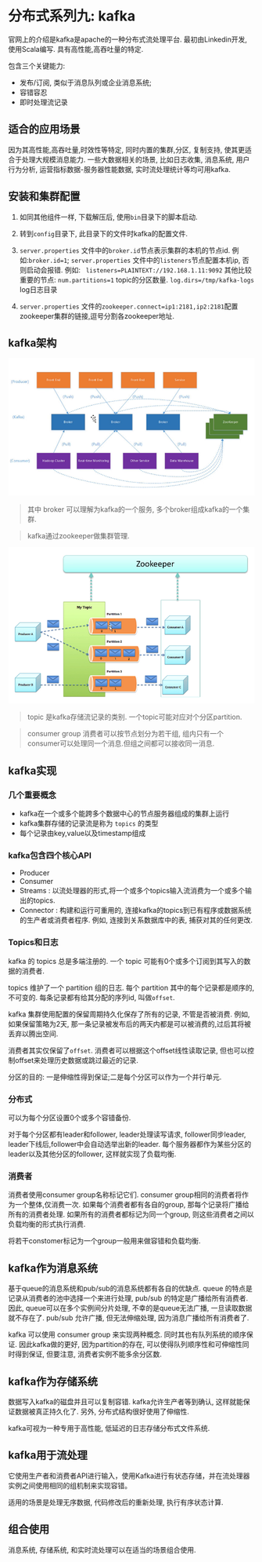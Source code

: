 # 分布式系列九: kafka

官网上的介绍是kafka是apache的一种分布式流处理平台. 最初由Linkedin开发, 使用Scala编写. 具有高性能,高吞吐量的特定.

包含三个关键能力:

* 发布/订阅, 类似于消息队列或企业消息系统;
* 容错容忍
* 即时处理流记录

 ## 适合的应用场景

 因为其高性能,高吞吐量,时效性等特定, 同时内置的集群,分区, 复制支持, 使其更适合于处理大规模消息能力. 一些大数据相关的场景, 比如日志收集, 消息系统, 用户行为分析, 运营指标数据-服务器性能数据, 实时流处理统计等均可用kafka. 


## 安装和集群配置

1. 如同其他组件一样, 下载解压后, 使用`bin`目录下的脚本启动.

2. 转到`config`目录下, 此目录下的文件时kafka的配置文件. 

3. `server.properties` 文件中的`broker.id`节点表示集群的本机的节点id. 例如:`broker.id=1`; 
`server.properties` 文件中的`listeners`节点配置本机ip, 否则启动会报错. 例如: ` listeners=PLAINTEXT://192.168.1.11:9092`
其他比较重要的节点: 
`num.partitions=1` topic的分区数量.
`log.dirs=/tmp/kafka-logs` log日志目录

4. `server.properties` 文件的`zookeeper.connect=ip1:2181,ip2:2181`配置zookeeper集群的链接,逗号分割各zookeeper地址.

## kafka架构

![kafka架构图1](../images/18290330549744.png)

> 其中 broker 可以理解为kafka的一个服务, 多个broker组成kafka的一个集群. 

> kafka通过zookeeper做集群管理. 


![kafka架构图2](../images/1672032911299122.png)

> topic 是kafka存储流记录的类别. 一个topic可能对应对个分区partition. 

> consumer group 消费者可以按节点划分为若干组, 组内只有一个consumer可以处理同一个消息.但组之间都可以接收同一消息. 


## kafka实现

### 几个重要概念

* kafka在一个或多个能跨多个数据中心的节点服务器组成的集群上运行
* kafka集群存储的记录流是称为 `topics` 的类型
* 每个记录由key,value以及timestamp组成

### kafka包含四个核心API

* Producer 
* Consumer
* Streams : 以流处理器的形式,将一个或多个topics输入流消费为一个或多个输出的topics. 
* Connector : 构建和运行可重用的, 连接kafka的topics到已有程序或数据系统的生产者或消费者程序. 例如, 连接到关系数据库中的表, 捕获对其的任何更改. 

### Topics和日志

kafka 的 topics 总是多端注册的. 一个 topic 可能有0个或多个订阅到其写入的数据的消费者. 

topics 维护了一个 partition 组的日志. 每个 partition 其中的每个记录都是顺序的, 不可变的. 每条记录都有给其分配的序列id, 叫做`offset`. 

kafka 集群使用配置的保留周期持久化保存了所有的记录, 不管是否被消费. 例如, 如果保留策略为2天, 那一条记录被发布后的两天内都是可以被消费的,过后其将被丢弃以腾出空间. 

消费者其实仅保留了`offset`. 消费者可以根据这个offset线性读取记录, 但也可以控制offset来处理历史数据或跳过最近的记录. 

分区的目的: 一是伸缩性得到保证;二是每个分区可以作为一个并行单元. 

### 分布式

可以为每个分区设置0个或多个容错备份. 

对于每个分区都有leader和follower, leader处理读写请求, follower同步leader, leader下线后,follower中会自动选举出新的leader. 每个服务器都作为某些分区的leader以及其他分区的follower, 这样就实现了负载均衡. 

### 消费者

消费者使用consumer group名称标记它们. consumer group相同的消费者将作为一个整体,仅消费一次. 如果每个消费者都有各自的group, 那每个记录将广播给所有的消费者处理. 如果所有的消费者都标记为同一个group, 则这些消费者之间以负载均衡的形式执行消费. 

将若干constomer标记为一个group一般用来做容错和负载均衡. 

## kafka作为消息系统

基于queue的消息系统和pub/sub的消息系统都有各自的优缺点. queue 的特点是记录从消费者的池中选择一个来进行处理, pub/sub 的特定是广播给所有消费者. 因此, queue可以在多个实例间分片处理, 不幸的是queue无法广播, 一旦读取数据就不存在了. pub/sub 允许广播, 但无法伸缩处理, 因为消息广播给所有消费者了. 

kafka 可以使用 consumer group 来实现两种概念. 同时其也有队列系统的顺序保证. 因此kafka做的更好, 因为partition的存在, 可以使得队列顺序性和可伸缩性同时得到保证, 但要注意, 消费者实例不能多余分区数. 

## kafka作为存储系统

数据写入kafka的磁盘并且可以复制容错. kafka允许生产者等到确认, 这样就能保证数据被真正持久化了. 另外, 分布式结构很好使用了伸缩性. 

kafka可视为一种专用于高性能, 低延迟的日志存储分布式文件系统.

## kafka用于流处理

它使用生产者和消费者API进行输入，使用Kafka进行有状态存储，并在流处理器实例之间使用相同的组机制来实现容错。

适用的场景是处理无序数据, 代码修改后的重新处理, 执行有序状态计算. 

## 组合使用

消息系统, 存储系统, 和实时流处理可以在适当的场景组合使用. 

